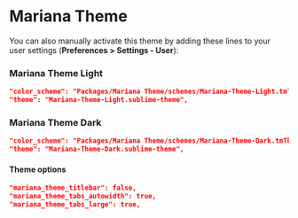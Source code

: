 # Mariana Theme

You can also manually activate this theme by adding these lines to your user settings (**Preferences > Settings - User**):

### Mariana Theme Light

```json
"color_scheme": "Packages/Mariana Theme/schemes/Mariana-Theme-Light.tmTheme",
"theme": "Mariana-Theme-Light.sublime-theme",
```

### Mariana Theme Dark

```json
"color_scheme": "Packages/Mariana Theme/schemes/Mariana-Theme-Dark.tmTheme",
"theme": "Mariana-Theme-Dark.sublime-theme",
```

#### Theme options

```json
"mariana_theme_titlebar": false,
"mariana_theme_tabs_autowidth": true,
"mariana_theme_tabs_large": true,
```
